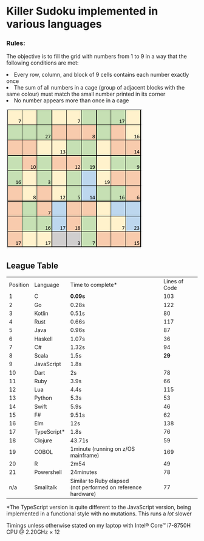<h1> Killer Sudoku implemented in various languages</h1>
<h3> Rules:</h3>
<p>The objective is to fill the grid with numbers from 1 to 9 in a way that the following conditions are met:
<li>Every row, column, and block of 9 cells contains each number exactly once</li>
<li>The sum of all numbers in a cage (group of adjacent blocks with the same colour) must match the small number printed in its corner</li>
<li>No number appears more than once in a cage</li></p>
<img src="https://github.com/brindleoak/KillerSudoku/blob/master/resources/killer2.png">
<h2>League Table</h2>
<table>
<tr><td>Position</td><td>Language</td><td>Time to complete*</td><td>Lines of Code</td>
  <tr><td>1</td><td>C</td><td><b>0.09s</b></td><td>103</td>
<tr><td>2</td><td>Go</td><td>0.28s</td><td>122</td>
<tr><td>3</td><td>Kotlin</td><td>0.51s</td><td>80</td>
<tr><td>4</td><td>Rust</td><td>0.66s</td><td>117</td>
<tr><td>5</td><td>Java</td><td>0.96s</td><td>87</td>
<tr><td>6</td><td>Haskell</td><td>1.07s</td><td>36</td>
<tr><td>7</td><td>C#</td><td>1.32s</td><td>94</td>
<tr><td>8</td><td>Scala</td><td>1.5s</td><td><b>29</b></td>
<tr><td>9</td><td>JavaScript</td><td>1.8s</td><td></td>
<tr><td>10</td><td>Dart</td><td>2s</td><td>78</td>
<tr><td>11</td><td>Ruby</td><td>3.9s</td><td>66</td>
<tr><td>12</td><td>Lua</td><td>4.4s</td><td>115</td>  
<tr><td>13</td><td>Python</td><td>5.3s</td><td>53</td>
<tr><td>14</td><td>Swift</td><td>5.9s</td><td>46</td>
<tr><td>15</td><td>F#</td><td>9.51s</td><td>62</td>
<tr><td>16</td><td>Elm</td><td>12s</td><td>138</td>
<tr><td>17</td><td>TypeScript*</td><td>1.8s</td><td>76</td>
<tr><td>18</td><td>Clojure</td><td>43.71s</td><td>59</td>
<tr><td>19</td><td>COBOL</td><td>1minute (running on z/OS mainframe)</td><td>169</td>
<tr><td>20</td><td>R</td><td>2m54</td><td>49</td>
<tr><td>21</td><td>Powershell</td><td>24minutes</td><td>78</td>
<tr><td>n/a</td><td>Smalltalk</td><td>Similar to Ruby elapsed<br>(not performed on reference hardware)</td><td>77</td>
</table>

*The TypeScript version is quite different to the JavaScript version, being implemented in a functional style with no mutations. This runs a *lot* slower

Timings unless otherwise stated on my laptop with Intel® Core™ i7-8750H CPU @ 2.20GHz × 12
